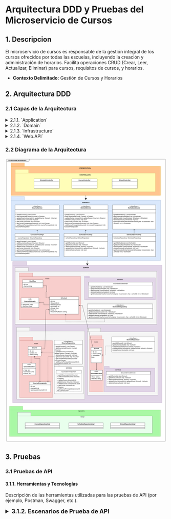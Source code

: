 # Arquitectura DDD y Pruebas del Microservicio de Cursos

## 1. Descripcion
El microservicio de cursos es responsable de la gestión integral de los cursos ofrecidos por todas las escuelas, incluyendo la creación y administración de horarios. Facilita operaciones CRUD (Crear, Leer, Actualizar, Eliminar) para cursos, requisitos de cursos, y horarios.
- **Contexto Delimitado:** Gestión de Cursos y Horarios

## 2. Arquitectura DDD

### 2.1 Capas de la Arquitectura

<details>
<summary>2.1.1. `Application`</summary>

Esta capa contiene la lógica de la aplicación y maneja los casos de uso del sistema. Se organiza en carpetas específicas por entidad, como `Courses`, `CoursePrerequisites`, `Customers`, y `Schedules`, cada una conteniendo comandos, manejadores de comandos y consultas.

- **`CoursePrerequisites`:** 
  - `Common`: Respuestas comunes.
  - `Create`, `Delete`, `GetAll`: Comandos y manejadores de comandos para operaciones CRUD.
  
- **`Courses`:**
  - `Common`: Respuestas comunes.
  - `Create`, `Delete`, `GetAll`, `GetById`, `Update`: Comandos y manejadores de comandos para operaciones CRUD.

- **`Customers`:**
  - `Create`, `Delete`, `GetAll`, `GetById`, `Update`: Comandos y manejadores de comandos para operaciones CRUD.

- **`Schedules`:**
  - `Common`: Respuestas comunes.
  - `Create`, `GetAll`, `GetById`, `Update`, `GetScheduleByYearSemesterSchool`, `GetSchedulesByCourseId`, `UpdateAvailableSeats`: Comandos y manejadores de comandos para operaciones CRUD.

</details>

<details>
<summary>2.1.2. `Domain`</summary>

Esta capa contiene las entidades del dominio, objetos de valor, repositorios, servicios y eventos del dominio.

- **`Entities`:** Define las entidades principales como `Course`, `CoursePrerequisite`, `Customer`, y `Schedule`.
- **`ValueObjects`:** Define los objetos de valor como `Address`, `PhoneNumber`, `ScheduleDetails`, `ScheduleEntry`, y `Semester`.
- **`Repositories`:** Interfaces para repositorios.
- **`Services`:** Define servicios de dominio e interfaces.
- **`Primitives`:** Define elementos básicos como `AggregateRoot`, `DomainEvent`, e `IUnitOfWork`.
- **`DomainErrors`:** Define errores específicos del dominio.

</details>

<details>
<summary>2.1.3. `Infrastructure`</summary>

Esta capa implementa las interfaces definidas en la capa de dominio y maneja la comunicación con la base de datos y otros servicios externos.

- **`Persistence`:** Configuraciones y contexto de base de datos.
  - `ApplicationDbContext.cs`: Contexto de base de datos.
  - `Configuration`: Configuraciones para entidades.
  - `Migrations`: Migraciones de base de datos.
  - `Repositories`: Implementaciones de los repositorios.

</details>

<details>
<summary>2.1.4. `Web.API`</summary>

Esta capa expone la funcionalidad de la aplicación a través de controladores y configura la inyección de dependencias.

- **`Controllers`:** Define controladores API como `CourseController`, `CoursePrerequisiteController`, `CustomerController`, y `ScheduleController`.
- **`Common`:** Manejo de errores y configuración HTTP.
- **`Program.cs`:** Configuración principal de la aplicación.
- **`Properties`:** Configuraciones de entorno.

</details>

### 2.2 Diagrama de la Arquitectura

![](resources/CourseArquitecture.png)

## 3. Pruebas

### 3.1 Pruebas de API

#### 3.1.1. Herramientas y Tecnologías
Descripción de las herramientas utilizadas para las pruebas de API (por ejemplo, Postman, Swagger, etc.).

<details>
  <summary style="font-size: 1.3em; font-weight: bold;">3.1.2. Escenarios de Prueba de API</summary>


<details open>
  <summary><b><i>Escenario 1: </i></b> Creación de curso con horas inválidas.</summary>

 ```gherkin
Scenario: El endpoint "api/v1/courses" está disponible
Given el endpoint "api/payments/" requiere autenticación
When se envía una solicitud POST al endpoint con el siguiente cuerpo:
    {
        "name": "Anime II",
        "credits": 3,
        "hours": 0, // Valor inválido
        "active": true,
        "semester": "B",
        "schoolId": "321"
    }
Then la respuesta debe tener un código de estado 400
And el cuerpo de la respuesta debe contener un error para las horas inválidas
And el campo "title" debe tener el valor "One or more validation errors occurred."
  ```
</details>

<details open>
  <summary><b><i>Escenario 2: </i></b> Creación de curso con créditos inválidos.</summary>

 ```gherkin
Scenario: el endpoint "api/v1/courses" está disponible
Given el endpoint "api/v1/courses" está disponible
When se envía una solicitud POST al endpoint con el siguiente cuerpo:
    {
        "name": "Anime II",
        "credits": 0, // Valor inválido
        "hours": 3, 
        "active": true,
        "semester": "B",
        "schoolId": "321"
    }
Then la respuesta debe tener un código de estado 400
And la respuesta debe estar en formato JSON
And el cuerpo de la respuesta debe contener un error para los créditos inválidos
And el campo "title" debe tener el valor "One or more validation errors occurred."
  
  ```
</details>

<details open>
  <summary><b><i>Escenario 3: </i></b> Creación de curso con datos válidos.</summary>

 ```gherkin
Scenario: el endpoint "api/v1/courses" está disponible
Given el endpoint "api/v1/courses" está disponible
When se envía una solicitud POST al endpoint con el siguiente cuerpo:
    {
      "name": "Anime II",
      "credits": 4,
      "hours": 3,
      "active": true,
      "semester": "A",
      "schoolId": "123"
    }
Then la respuesta debe tener un código de estado 201
  And la respuesta debe estar en formato JSON
  And el cuerpo de la respuesta debe contener el campo "courseId"
  And el campo "name" debe tener el valor "Anime II"
  And el campo "credits" debe tener el valor 4
  And el campo "hours" debe tener el valor 3
  And el campo "active" debe tener el valor true
  And el campo "semester" debe tener el valor "A"
  And el campo "schoolId" debe tener el valor "123"
  
  ```
</details>


<details open>
  <summary><b><i>Escenario 4: </i></b> Creación de curso con datos válidos.</summary>

 ```gherkin
Scenario: el endpoint "api/v1/courses" está disponible
Given el endpoint "api/v1/courses" está disponible
When se envía una solicitud POST al endpoint con el siguiente cuerpo:
    {
      "name": "Anime II",
      "credits": 4,
      "hours": 3,
      "active": true,
      "semester": "A",
      "schoolId": "123"
    }
Then la respuesta debe tener un código de estado 201
  And la respuesta debe estar en formato JSON
  And el cuerpo de la respuesta debe contener el campo "courseId"
  And el campo "name" debe tener el valor "Anime II"
  And el campo "credits" debe tener el valor 4
  And el campo "hours" debe tener el valor 3
  And el campo "active" debe tener el valor true
  And el campo "semester" debe tener el valor "A"
  And el campo "schoolId" debe tener el valor "123"
  
  ```
</details>


<details open>
  <summary><b><i>Escenario 5: </i></b> Obtener curso por ID válido.</summary>

 ```gherkin
Given un curso válido ha sido creado y el ID del curso está almacenado en la variable de entorno "courseId"
When se envía una solicitud GET al endpoint "api/v1/courses/{{courseId}}"
 Then la respuesta debe tener un código de estado 200
  And la respuesta debe estar en formato JSON
  And el cuerpo de la respuesta debe contener el campo "courseId"
  ```
</details>


<details open>
  <summary><b><i>Escenario 6: </i></b> Obtener curso con ID no encontrado.</summary>

 ```gherkin
Given un ID de curso que no existe
  When se envía una solicitud GET al endpoint "api/v1/courses/..."
  Then la respuesta debe tener un código de estado 404
  And la respuesta debe estar en formato JSON
  And el cuerpo de la respuesta debe contener el campo "status" con el valor 404
  ```
</details>

<details open>
  <summary><b><i>Escenario 7: </i></b> Obtener curso con ID inválido.</summary>

 ```gherkin
Given un ID de curso inválido
  When se envía una solicitud GET al endpoint "api/v1/courses/374650ac-962a-4f73-982d-a"
  Then la respuesta debe tener un código de estado 400
  And la respuesta debe estar en formato JSON
  And el cuerpo de la respuesta debe contener el campo "status" con el valor 400
  ```
</details>

<details open>
  <summary><b><i>Escenario 8: </i></b> Obtener todos los cursos.</summary>

 ```gherkin
Given hay cursos disponibles en la base de datos
  When se envía una solicitud GET al endpoint "api/v1/courses"
  Then la respuesta debe tener un código de estado 200
  And la respuesta debe estar en formato JSON
  And la respuesta debe contener una lista de cursos
  And la lista de cursos no debe estar vacía
  And el primer curso en la lista debe contener los campos "courseId", "name", "credits", "hours", "active", "semester" y "schoolId"
  ```
</details>

<details open>
  <summary><b><i>Escenario 9: </i></b> Eliminación de curso válido.</summary>

 ```gherkin
Given un curso válido ha sido creado y el ID del curso está almacenado en la variable de entorno "courseId"
  When se envía una solicitud DELETE al endpoint "api/v1/courses/{{courseId}}"
  Then la respuesta debe tener un código de estado 204
  And el curso con el ID "courseId" ya no debe existir
  And se debe recibir una respuesta con un código de estado 404 cuando se intente obtener el curso eliminado
  ```
</details>

<details open>
  <summary><b><i>Escenario 10: </i></b> Eliminación de curso con ID no encontrado.</summary>

 ```gherkin
Given un ID de curso que no existe
  When se envía una solicitud DELETE al endpoint "api/v1/courses/{{courseId}}"
  Then la respuesta debe tener un código de estado 404
  And la respuesta debe estar en formato JSON
  And el cuerpo de la respuesta debe contener el campo "status" con el valor 404
  ```
</details>

<details open>
  <summary><b><i>Escenario 11: </i></b>  Actualización de curso válido.</summary>

 ```gherkin
Given un curso válido ha sido creado y el ID del curso está almacenado en la variable de entorno "courseId"
  When se envía una solicitud PUT al endpoint "api/v1/courses/{{courseId}}" con el cuerpo actualizado:
    {
      "id": "{{courseId}}",
      "name": "asd",
      "credits": 2,
      "hours": 3,
      "active": true,
      "semester": "A",
      "schoolId": "21"
    }
  Then la respuesta debe tener un código de estado 204
  ```
</details>

<details open>
  <summary><b><i>Escenario 12: </i></b>  Actualización de curso con ID no encontrado.</summary>

 ```gherkin
Given un ID de curso que no existe
  When se envía una solicitud PUT al endpoint "api/v1/courses/37302ffc-5432-4431-6eb2-d23d52b9a5bd" con el cuerpo:
    {
      "id": "37302ffc-5432-4431-6eb2-d23d52b9a5bd",
      "name": "asd",
      "credits": 2,
      "hours": 3,
      "active": true,
      "semester": "A",
      "schoolId": "1"
    }
  Then la respuesta debe tener un código de estado 404
  And la respuesta debe contener detalles del error
  And el cuerpo de la respuesta debe contener el campo "status" con el valor 404
  ```
</details>

<details open>
  <summary><b><i>Escenario 13: </i></b> Creación de un prerequisito de curso válido..</summary>

 ```gherkin
Given un cuerpo de solicitud válido para la creación de un prerequisito de curso
  When se envía una solicitud POST al endpoint "api/v1/course/prerequisite" con el cuerpo:
    """
    {
      "courseId": "08dcaf56-d0bd-4992-8f10-75243793bbef",
      "coursePrerequisiteId": "20603fe9-7949-4a4b-844d-d479692491ca"
    }
    """
  Then la respuesta debe tener un código de estado 201
  And la respuesta debe estar en formato JSON
  And la respuesta debe contener los campos "courseId" y "coursePrerequisiteId"
  ```
</details>

<details open>
  <summary><b><i>Escenario 14: </i></b> Obtener todos los prerequisitos de curso válidos.</summary>

 ```gherkin
Given un ID de curso válido "08dcaf56-d0bd-4992-8f10-75243793bbef"
  When se envía una solicitud GET al endpoint "api/v1/course/prerequisite/08dcaf56-d0bd-4992-8f10-75243793bbef"
  Then la respuesta debe tener un código de estado 200
  And la respuesta debe estar en formato JSON
  And la respuesta debe contener una lista de prerequisitos de curso esperados
  ```
</details>

<details open>
  <summary><b><i>Escenario 15: </i></b>  Crear un horario de curso.</summary>

 ```gherkin
 Given un curso con ID "{{courseId}}"
  When se envía una solicitud POST al endpoint "api/v1/schedules" con los siguientes datos:
    {
      "courseId": "{{courseId}}",
      "year": 2024,
      "schoolId": "123",
      "details": {
        "group": "A",
        "professorId": "prof-123"
      },
      "entries": [
        {
          "dayOfWeek": 1,
          "startTime": "10:00:00",
          "endTime": "11:00:00"
        },
        {
          "dayOfWeek": 4,
          "startTime": "17:00:00",
          "endTime": "21:00:00"
        }
      ]
    }
  Then la respuesta debe tener un código de estado 201
  And la respuesta debe estar en formato JSON
  And la respuesta debe contener un ID de horario
  And la respuesta debe contener el ID del curso "{{$courseId}}"
  And el año en la respuesta debe ser 2024
  And el ID de la escuela en la respuesta debe ser "123"
  And el grupo en los detalles debe ser "A"
  And el ID del profesor en los detalles debe ser "prof-123"
  And la respuesta debe contener 2 entradas de horario
  ```
</details>

<details open>
  <summary><b><i>Escenario 16: </i></b> Crear un horario con horas no válidas.</summary>

 ```gherkin
  Given un curso con ID "{{$courseId}}"
  When se envía una solicitud POST al endpoint "api/v1/schedules" con los siguientes datos:
    """
    {
      "courseId": "{{courseId}}",
      "year": 2024,
      "schoolId": "123",
      "details": {
        "group": "A",
        "professorId": "prof-123"
      },
      "entries": [
        {
          "dayOfWeek": 1,
          "startTime": "10:00:00",
          "endTime": "11:00:00"  // 1 hour
        },
        {
          "dayOfWeek": 4,
          "startTime": "17:00:00",
          "endTime": "18:00:00"  // 1 hour (Total: 2 hours, should be 5)
        }
      ]
    }
    """
  Then la respuesta debe tener un código de estado 400
  And la respuesta debe estar en formato JSON
  And la respuesta debe contener un error de validación por horas no válidas

  ```
</details>

<details open>
  <summary><b><i>Escenario 17: </i></b>  Crear un horario con un curso inexistente.</summary>

 ```gherkin
  Given un curso con ID "00000000-0000-0000-0000-000000000000" (inexistente)
  When se envía una solicitud POST al endpoint "api/v1/schedules" con los siguientes datos:
    {
      "courseId": "00000000-0000-0000-0000-000000000000",
      "year": 2024,
      "schoolId": "123",
      "details": {
        "group": "A",
        "professorId": "prof-123"
      },
      "entries": [
        {
          "dayOfWeek": 1,
          "startTime": "10:00:00",
          "endTime": "11:00:00"
        }
      ]
    }
  Then la respuesta debe tener un código de estado 404
  And la respuesta debe estar en formato JSON
  And la respuesta debe contener el mensaje de error "El curso con el ID proporcionado no fue encontrado"

  ```
</details>

<details open>
  <summary><b><i>Escenario 18: </i></b> Obtener todos los horarios.</summary>

 ```gherkin
  Given existen horarios en la base de datos
 When se envía una solicitud GET al endpoint "api/v1/schedules"
  Then la respuesta debe tener un código de estado 200
  And la respuesta debe estar en formato JSON
  And el cuerpo de la respuesta debe ser un array
  And cada item del horario en el array debe tener las siguientes propiedades:
    | Property       |
    | ---------------|
    | scheduleId     |
    | courseId       |
    | year           |
    | schoolId       |
    | details        |
    | details.group  |
    | details.professorId |
    | entries        |
  And cada item de entradas en el horario debe ser un array
  ```
</details>

<details open>
  <summary><b><i>Escenario 19: </i></b> Obtener todos los horarios.</summary>

 ```gherkin
  Given existen horarios en la base de datos
 When se envía una solicitud GET al endpoint "api/v1/schedules"
  Then la respuesta debe tener un código de estado 200
  And la respuesta debe estar en formato JSON
  And el cuerpo de la respuesta debe ser un array
  And cada item del horario en el array debe tener las siguientes propiedades:
    | Property       |
    | ---------------|
    | scheduleId     |
    | courseId       |
    | year           |
    | schoolId       |
    | details        |
    | details.group  |
    | details.professorId |
    | entries        |
  And cada item de entradas en el horario debe ser un array
  ```
</details>

<details open>
  <summary><b><i>Escenario 20: </i></b> Obtener un horario por ID.</summary>

 ```gherkin
Given un horario creado con los siguientes datos:
    {
      "courseId": "20603fe9-7949-4a4b-844d-d479692491ca",
      "year": 2024,
      "schoolId": "123",
      "details": {
        "group": "A",
        "professorId": "prof-123"
      },
      "entries": [
        {
          "dayOfWeek": 1,
          "startTime": "10:00:00",
          "endTime": "11:00:00"
        },
        {
          "dayOfWeek": 4,
          "startTime": "17:00:00",
          "endTime": "19:00:00"
        }
      ]
    }
  When se envía una solicitud GET al endpoint "api/v1/schedules/{scheduleId}" donde {scheduleId} es el ID del horario creado
  Then la respuesta debe tener un código de estado 200
  And la respuesta debe estar en formato JSON
  And el cuerpo de la respuesta debe contener los datos del horario con las siguientes propiedades:
    {
      "scheduleId": "scheduleId",
      "courseId": "20603fe9-7949-4a4b-844d-d479692491ca",
      "year": 2024,
      "schoolId": "123",
      "details": {
        "group": "A",
        "professorId": "prof-123"
      },
      "entries": [
        {
          "dayOfWeek": 1,
          "startTime": "10:00:00",
          "endTime": "11:00:00"
        },
        {
          "dayOfWeek": 4,
          "startTime": "17:00:00",
          "endTime": "19:00:00"
        }
      ]
    }
  ```
</details>


<details open>
  <summary><b><i>Escenario 21: </i></b> Obtener un horario con un ID no existente.</summary>

 ```gherkin
  Given el endpoint   "api/v1/schedules/{{scheduleId}} esta activo
  When se envía una solicitud GET al endpoint "api/v1/schedules/00624d76-0203-4697-8c2a-d080fac214c9"
  Then la respuesta debe tener un código de estado 404
  And la respuesta debe estar en formato JSON
  And el cuerpo de la respuesta debe contener los detalles del error con el estado 404
  ```
</details>

<details open>
  <summary><b><i>Escenario 22: </i></b> Actualizar un horario existente.</summary>

 ```gherkin
  Given un horario creado con los siguientes datos:
    {
      "courseId": "20603fe9-7949-4a4b-844d-d479692491ca",
      "year": 2024,
      "schoolId": "123",
      "details": {
        "group": "A",
        "professorId": "prof-123"
      },
      "entries": [
        {
          "dayOfWeek": 1,
          "startTime": "10:00:00",
          "endTime": "11:00:00"
        },
        {
          "dayOfWeek": 4,
          "startTime": "17:00:00",
          "endTime": "19:00:00"
        }
      ]
    }
  When se envía una solicitud PUT al endpoint "api/v1/schedules/{scheduleId}" con el siguiente cuerpo:
    {
      "scheduleId": "{scheduleId}",
      "courseId": "20603fe9-7949-4a4b-844d-d479692491ca",
      "year": 2024,
      "schoolId": "123",
      "details": {
        "group": "B",
        "professorId": "prof-124"
      },
      "entries": [
        {
          "dayOfWeek": 2,
          "startTime": "09:00:00",
          "endTime": "10:00:00"
        },
        {
          "dayOfWeek": 5,
          "startTime": "14:00:00",
          "endTime": "16:00:00"
        }
      ]
    }
  Then la respuesta debe tener un código de estado 204
  ```
</details>

<details open>
  <summary><b><i>Escenario 23: </i></b> Eliminar un horario.</summary>

 ```gherkin
  Given un horario creado con los siguientes datos:
    """
    {
      "courseId": "20603fe9-7949-4a4b-844d-d479692491ca",
      "year": 2024,
      "schoolId": "123",
      "details": {
        "group": "A",
        "professorId": "prof-123"
      },
      "entries": [
        {
          "dayOfWeek": 1,
          "startTime": "10:00:00",
          "endTime": "11:00:00"
        },
        {
          "dayOfWeek": 4,
          "startTime": "17:00:00",
          "endTime": "19:00:00"
        }
      ]
    }
    """
  When se envía una solicitud DELETE al endpoint "api/v1/schedules/{scheduleId}"
  Then la respuesta debe tener un código de estado 204
  And el horario debe haber sido eliminado
    """
    Cuando se realiza una solicitud GET al endpoint "api/v1/schedules/{scheduleId}"
    Entonces la respuesta debe tener un código de estado 404
    """
  ```
</details>


<details open>
  <summary><b><i>Escenario 24: </i></b> Intentar eliminar un horario que no existe.</summary>

 ```gherkin
  Given un horario no existe en la base de datos
  When se envía una solicitud DELETE al endpoint "api/v1/schedules/{scheduleId}"
  Then la respuesta debe tener un código de estado 404 la respuesta debe tener un código de estado 404
  ```
</details>

<details open>
  <summary><b><i>Escenario 25: </i></b> Obtener horarios para un CourseId válido.</summary>

 ```gherkin
  Given existen horarios con el CourseId "07f3f5cf-09d2-4d57-bf3c-a50ca427a2f6"
  When se envía una solicitud GET al endpoint "api/v1/schedules/course/07f3f5cf-09d2-4d57-bf3c-a50ca427a2f6"
  Then la respuesta debe tener un código de estado 200
  And la respuesta debe estar en formato JSON
  And la respuesta debe contener datos de horarios
    La respuesta debe ser una lista no vacía
    Cada objeto en la lista debe tener las propiedades:
      - scheduleId
      - courseId
      - schoolId
      - year
      - details (objeto con propiedades: group, professorId)
      - entries (lista de objetos con propiedades: day, startTime, endTime)
      - course (objeto con propiedades: name, credits, hours, active, semester, schoolId)
    Cada entrada debe tener valores válidos para day (número), startTime (HH:mm:ss), y endTime (HH:mm:ss)
  ```
</details>

<details open>
  <summary><b><i>Escenario 26: </i></b> Intentar obtener horarios para un CourseId que no existe.</summary>

 ```gherkin
  Given el curso no existe en la base de datos o no hay ningun horario asociado al curso
  When se envía una solicitud GET al endpoint "api/v1/schedules/course/invalid-course-id"
  Then la respuesta debe tener un código de estado 404
  ```
</details>

</details>